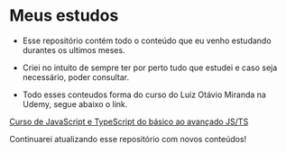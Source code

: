 # Meus estudos

- Esse repositório contém todo o conteúdo que eu venho estudando durantes os ultimos meses.

- Criei no intuito de sempre ter por perto tudo que estudei e caso seja necessário, poder consultar.

- Todo esses conteudos forma do curso do Luiz Otávio Miranda na Udemy, segue abaixo o link.

[Curso de JavaScript e TypeScript do básico ao avançado JS/TS](https://www.udemy.com/course/curso-de-javascript-moderno-do-basico-ao-avancado/)

Continuarei atualizando esse repositório com novos conteúdos!